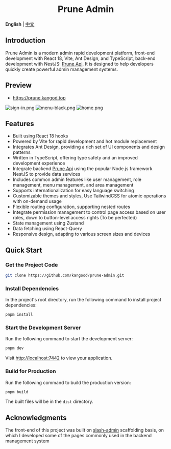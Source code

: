<div align="center"> 
<br>
<h1> Prune Admin </h1>
</div>

**English** | [中文](./README.zh-CN.md)

## Introduction
Prune Admin is a modern admin rapid development platform, front-end development with React 18, Vite, Ant Design, and TypeScript, back-end development with NestJS: [Prune Api](https://github.com/kangood/prune-api). It is designed to help developers quickly create powerful admin management systems.

## Preview
+ https://prune.kangod.top

![sign-in.png](https://raw.githubusercontent.com/kangood/prune-admin/main/src/assets/sign-in.png)
![menu-black.png](https://raw.githubusercontent.com/kangood/prune-admin/main/src/assets/menu-black.png)
![home.png](https://raw.githubusercontent.com/kangood/prune-admin/main/src/assets/home.png)

## Features

- Built using React 18 hooks
- Powered by Vite for rapid development and hot module replacement
- Integrates Ant Design, providing a rich set of UI components and design patterns
- Written in TypeScript, offering type safety and an improved development experience
- Integrate backend [Prune Api](https://github.com/kangood/prune-api) using the popular Node.js framework NestJS to provide data services
- Includes common admin features like user management, role management, menu management, and area management
- Supports internationalization for easy language switching
- Customizable themes and styles, Use TailwindCSS for atomic operations with on-demand usage
- Flexible routing configuration, supporting nested routes
- Integrate permission management to control page access based on user roles, down to button-level access rights (To be perfected)
- State management using Zustand
- Data fetching using React-Query
- Responsive design, adapting to various screen sizes and devices

## Quick Start

### Get the Project Code

```bash
git clone https://github.com/kangood/prune-admin.git
```

### Install Dependencies

In the project's root directory, run the following command to install project dependencies:

```bash
pnpm install
```

### Start the Development Server

Run the following command to start the development server:

```bash
pnpm dev
```

Visit [http://localhost:7442](http://localhost:7442) to view your application.

### Build for Production

Run the following command to build the production version:

```bash
pnpm build
```

The built files will be in the `dist` directory.

## Acknowledgments

The front-end of this project was built on [slash-admin](https://github.com/d3george/slash-admin) scaffolding basis, on which I developed some of the pages commonly used in the backend management system
